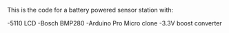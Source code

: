 This is the code for a battery powered sensor station with:

-5110 LCD
-Bosch BMP280
-Arduino Pro Micro clone
-3.3V boost converter
